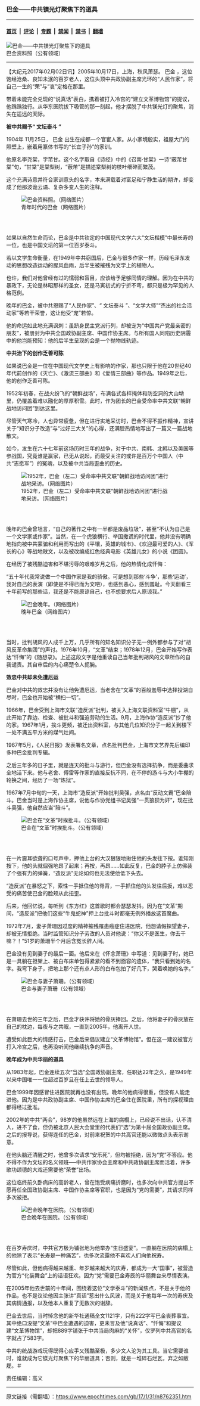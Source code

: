 ### 巴金——中共镁光灯聚焦下的道具

---

#### [首页](../../../..?n8762351) &nbsp;|&nbsp; [评论](../../../../../epoch-comment?n8762351) &nbsp;|&nbsp; [专题](../../../../../epoch-special?n8762351) &nbsp;|&nbsp; [禁闻](../../../../../epoch-news?n8762351) &nbsp;|&nbsp; [禁书](../../../../../books?n8762351) &nbsp;|&nbsp; [翻墙](https://github.com/gfw-breaker/nogfw/blob/master/README.md?n8762351)


<div><img alt="巴金——中共镁光灯聚焦下的道具" class="attachment-djy_600_400 size-djy_600_400 wp-post-image" src="https://i.epochtimes.com/assets/uploads/2017/01/1-131-600x400.jpg"/>
<div class="caption">
 巴金资料照（公有领域）
</div></div><hr/><div class="post_content" id="artbody" itemprop="articleBody">
 <!-- article content begin -->
 <p>
  【大纪元2017年02月02日讯】2005年10月17日，上海，秋风萧瑟。
  <ok href="https://www.epochtimes.com/gb/tag/%E5%B7%B4%E9%87%91.html">
   巴金
  </ok>
  ，这位饱经沧桑、良知未泯的百岁老人，这位头顶中共政协副主席光环的“人民作家”，将自己一生的“荣”与“哀”定格在那里。
 </p>
 <p>
  带着未能完全兑现的“说真话”表白，携着被打入冷宫的“建立文革博物馆”的提议，他踽踽独行。从华东医院拔下吸管的那一刻起，他才摆脱了中共镁光灯的聚焦，消失在遥远的天际。
 </p>
 <p>
  <strong>
   被中共赐予“
   <ok href="https://www.epochtimes.com/gb/tag/%E6%96%87%E5%9D%9B%E6%B3%B0%E6%96%97.html">
    文坛泰斗
   </ok>
   ”
  </strong>
 </p>
 <p>
  1904年
  <span class="st">
   11月25日，
   <ok href="https://www.epochtimes.com/gb/tag/%E5%B7%B4%E9%87%91.html">
    巴金
   </ok>
  </span>
  出生在成都一个官宦人家。从小家境殷实，祖屋大门的照壁上，嵌着用篆体书写的“长宜子孙”的家训。
 </p>
 <p>
  他原名李尧棠，字芾甘。这个名字取自《诗经》中的《召南‧甘棠》一诗“蔽芾甘棠”句，“甘棠”是棠梨树，“蔽芾”是描述棠梨树的枝叶细碎而繁茂。
 </p>
 <p>
  这个充满诗意并符合家训意头的名字，本来满载着对富足和宁静生活的期许，却变成了他那波诡云谲、复杂多变人生的注释。
 </p>
 <figure aria-describedby="caption-attachment-8762599" class="wp-caption aligncenter" id="attachment_8762599" style="width: 400px">
  <ok href=" https://i.epochtimes.com/assets/uploads/2017/01/2-98.jpg" rel="noreferrer noopener" target="_blank">
   <img alt="巴金资料照。（网络图片）" class="wp-image-8762599 size-full" src="https://i.epochtimes.com/assets/uploads/2017/01/2-98.jpg"/>
  </ok>
  <br/><figcaption class="wp-caption-text" id="caption-attachment-8762599">
   青年时代的巴金（网络图片）
  </figcaption><br/>
 </figure><br/>
 <p>
  如果以自然生命而论，巴金是中共钦定的中国现代文学六大“文坛楷模”中最长寿的一位，也是中国文坛的第一位百岁泰斗。
 </p>
 <p>
  若以文学生命衡量，在1949年中共窃国后，巴金与很多作家一样，历经毛泽东发动的思想改造运动的腥风血雨，后半生被摧残为文学上的植物人。
 </p>
 <p>
  也许，我们对他曾经有过的懦弱和盲目，应该给予足够同情的理解。因为在中共的暴政下，无论是林昭那样的圣女，还是马寅初式的宁折不弯，都只是极为罕见的人格范例。
 </p>
 <p>
  晚年的巴金，被中共恩赐了“人民作家”、“
  <ok href="https://www.epochtimes.com/gb/tag/%E6%96%87%E5%9D%9B%E6%B3%B0%E6%96%97.html">
   文坛泰斗
  </ok>
  ”、“文学大师”“杰出的社会活动家”等若干荣誉，这让他受“宠”若惊。
 </p>
 <p>
  他的命运如此地充满讽刺：虽跻身民主党派行列，却被宠为“中国共产党最亲密的朋友”，被册封为中共全国政协副主席、中国作协主席。与所有国人同陷历史阴霾中的他岂能预知：他的后半生呈现的会是一个抛物线轨迹。
 </p>
 <p>
  <strong>
   中共治下的创作乏善可陈
  </strong>
 </p>
 <p>
  如果说巴金是一位在中国现代文学史上有影响的作家，那也只限于他在20世纪40年代前创作的《灭亡》、《激流三部曲》和《爱情三部曲》等作品。1949年之后，他的创作乏善可陈。
 </p>
 <p>
  1952年初春，在战火纷飞的“朝鲜战场”，布满各式各样掩体和防空洞的大山坳里，仍覆盖着难以融化的厚厚积雪。此时，作为团长的巴金受命率中共文联“朝鲜战地访问团”到达这里。
 </p>
 <p>
  尽管天气寒冷，人也异常疲惫，但在进行实地采访时，巴金不得不振作精神，宣讲关于“知识分子改造”与“过好三大关”的心得，还满腔热情地写出了一篇又一篇战地散文。
 </p>
 <p>
  如今，发生在六十七年前这场历时三年的战争，对于中共、南韩、北韩以及美国等参战国，究竟谁是赢家，已无从说起，而最受关注的或许是百万个中国人（中共“志愿军”）的冤魂，以及被中共当局歪曲的历史。
 </p>
 <figure aria-describedby="caption-attachment-8762607" class="wp-caption aligncenter" id="attachment_8762607" style="width: 400px">
  <ok href=" https://i.epochtimes.com/assets/uploads/2017/01/3887b337512879d1b7c55559acbdd66a.jpg" rel="noreferrer noopener" target="_blank">
   <img alt="1952年，巴金（左二）受命率中共文联“朝鲜战地访问团”进行战地采访。（网络图片）" class="wp-image-8762607 size-full" src="https://i.epochtimes.com/assets/uploads/2017/01/3887b337512879d1b7c55559acbdd66a.jpg"/>
  </ok>
  <br/><figcaption class="wp-caption-text" id="caption-attachment-8762607">
   1952年，巴金（左二）受命率中共文联“朝鲜战地访问团”进行战地采访。（网络图片）
  </figcaption><br/>
 </figure><br/>
 <p>
  晚年的巴金曾坦言，“自己的著作之中有一半都是废品垃圾”，甚至“不认为自己是一个文学家或作家”。当然，在一个虎狼横行、举国撒谎的时代里，他并没有明确地指向被中共蒙骗和利用而写出的《平壤，英雄的城市》、《欢迎最可爱的人》、《军长的心》等战地散文，以及被改编成红色经典电影《英雄儿女》的小说《团圆》。
 </p>
 <p>
  在经历了被残酷迫害和不堪污辱的艰难岁月之后，他的热情化成忏悔：
 </p>
 <p>
  “五十年代我常说做一个中国作家是我的骄傲。可是想到那些‘斗争’，那些‘运动’，我对自己的表演（即使是不得已而为文吧），也感到恶心，感到羞耻。今天翻看三十年前写的那些话，我还是不能原谅自己，也不想要求后人原谅我。”
 </p>
 <p>
 </p>
 <figure aria-describedby="caption-attachment-8762619" class="wp-caption aligncenter" id="attachment_8762619" style="width: 450px">
  <ok href=" https://i.epochtimes.com/assets/uploads/2017/01/09bbee132ce59511392cc1c00acb9205-450x285.jpg" rel="noreferrer noopener" target="_blank">
   <img alt="巴金晚年。（网络图片）" class="wp-image-8762619 size-medium" src="https://i.epochtimes.com/assets/uploads/2017/01/09bbee132ce59511392cc1c00acb9205-450x285.jpg"/>
  </ok>
  <br/><figcaption class="wp-caption-text" id="caption-attachment-8762619">
   晚年巴金（网络图片）
  </figcaption><br/>
 </figure><br/>
 <p>
  当时，批判胡风的人成千上万，几乎所有的知名知识分子无一例外都参与了对“胡风反革命集团”的声讨。1976年10月，“文革”结束；1978年12月，巴金开始写作表达“忏悔”的《随想录》。上述这段文字是他重读自己当年批判胡风的文章所作的自我谴责。其自审后的内心痛楚令人扼腕。
 </p>
 <p>
  <strong>
   效忠中共却未免遭厄运
  </strong>
 </p>
 <p>
  巴金对中共的效忠并没有让他免遭厄运，当老舍在“文革”的百般羞辱中选择投湖自尽时，巴金也开始被“横扫一切”。
 </p>
 <p>
  1966年，巴金受到上海市文联“造反派”批判，被关入上海文联资料室“牛棚”，从此开始了靠边、检查、被批斗和强迫劳动的生活。9月，上海作协“造反派”抄了他的家。1967年1月，挨斗更频，被迁出资料室，与其他几位知识分子一起关到楼下一处不满五平方米的煤气灶间。
 </p>
 <p>
  1967年5月，《人民日报》发表署名文章，点名批判巴金，上海市文艺界先后编印多种巴金批判专辑。
 </p>
 <p>
  之后三年多的日子里，就是连天的批斗与游行，但巴金没有选择抗争，而是委曲求全地活下来。他与老舍、傅雷等作家的直接反抗不同，在不停的游斗与大小牛棚的轮换之间，经历了一场“炼狱”。
 </p>
 <p>
  1967年7月中旬的一天，上海市“造反派”开始批判吴强，点名由“反动文霸”巴金陪斗。巴金当时是上海作协主席，说他与作协党组书记吴强“一贯狼狈为奸”，现在批斗吴强，他自然应当“陪斗”。
 </p>
 <p>
 </p>
 <figure aria-describedby="caption-attachment-8763341" class="wp-caption aligncenter" id="attachment_8763341" style="width: 400px">
  <ok href=" https://i.epochtimes.com/assets/uploads/2017/01/2be420e65aa55f5310fdf4b65b3d7622.jpg" rel="noreferrer noopener" target="_blank">
   <img alt="巴金在“文革”时挨批斗。（公有领域）" class="wp-image-8763341 size-full" src="https://i.epochtimes.com/assets/uploads/2017/01/2be420e65aa55f5310fdf4b65b3d7622.jpg"/>
  </ok>
  <br/><figcaption class="wp-caption-text" id="caption-attachment-8763341">
   巴金在“文革”时挨批斗。（公有领域）
  </figcaption><br/>
 </figure><br/>
 <p>
  在一片震耳欲聋的口号声中，押他上台的大汉狠狠地揪住他的头发往下按。谁知刚按下，他的头就倔强地昂了起来；再按，再昂……如此反复，巴金的脖子上仿佛装了个强有力的弹簧，“造反派”无论如何也无法使他低下头去。
 </p>
 <p>
  “造反派”在暴怒之下，索性一手抵住他的脊背，一手抓住他的头发往后扳，难以忍受的痛苦使巴金的脸颊从此扭歪。
 </p>
 <p>
  后来，他回忆说，每听到《东方红》这首歌时都会瑟瑟发抖。因为在“文革”期间，“造反派”把他们这些“牛鬼蛇神”押上台批斗时都毫无例外播放这首魔曲。
 </p>
 <p>
  1972年7月，妻子萧珊因过度的精神摧残罹患癌症住进医院，他想请假探望妻子，却被无情拒绝。当时监管知识分子劳改的人员对他说：“你又不是医生，你去干嘛？！”51岁的萧珊半个月后含冤长辞人间。
 </p>
 <p>
  巴金没有见到妻子的最后一面。他后来在《怀念萧珊》中写道：见到妻子时，她已是一具躺在担架上、被白布床单包得紧紧的看不到面容的遗体，“我只看到她的名字。我弯下身子，把地上那个还有点人形的白布包拍了好几下，哭着唤她的名字。”
 </p>
 <figure aria-describedby="caption-attachment-8763336" class="wp-caption aligncenter" id="attachment_8763336" style="width: 450px">
  <ok href=" https://i.epochtimes.com/assets/uploads/2017/01/b2f3ca05790e4b39aac2ea0519cc4635-450x300.jpg" rel="noreferrer noopener" target="_blank">
   <img alt="巴金与妻子萧珊。（公有领域）" class="size-medium wp-image-8763336" src="https://i.epochtimes.com/assets/uploads/2017/01/b2f3ca05790e4b39aac2ea0519cc4635-450x300.jpg"/>
  </ok>
  <br/><figcaption class="wp-caption-text" id="caption-attachment-8763336">
   巴金与妻子萧珊（公有领域）
  </figcaption><br/>
 </figure><br/>
 <p>
  在萧珊去世的三年之后，巴金才获许将她的骨灰捧回。之后，他将妻子的骨灰放在自己的枕边，每夜与之共眠，一直到2005年，他离开人世。
 </p>
 <p>
  遭受如此巨大的情感打击，巴金后来倡议建立“文革博物馆”。但在这一建议被官方打入冷宫之后，也再没听闻他继续抗争的声音。
 </p>
 <p>
  <strong>
   晚年成为中共华丽的道具
  </strong>
 </p>
 <p>
  从1983年起，巴金连续五次“当选”全国政协副主席，任职达22年之久，是1949年以来中国唯一一位超过百岁且在任上去世的领导人。
 </p>
 <p>
  巴金1999年因感冒住进医院就再也没有出院。晚年的他病得很重，但没有人能走进他。因为是中共政协副主席、中国作协主席的巴金住在医院里，所有的探视理由都得经过批准。
 </p>
 <p>
  2002年的中共“两会”，98岁的他虽然远在上海的病榻上，已经说不出话，认不清人，进不了食，但仍被北京人民大会堂里的代表们“选”为第十届全国政协副主席。之后的报导说，获得连任的巴金，对前来祝贺的中共高官还能以微微点头表示谢意。
 </p>
 <p>
  在他头脑还清醒之时，他曾多次请求“安乐死”，但均被拒绝，因为“党”不答应。他不得不作为文坛的名义领班──中共作家协会主席和中共政协副主席而活着，许多歌功颂德的大戏还需要他“荣誉”出场。
 </p>
 <p>
  这位临终前久卧病床的高龄老人，曾在饱受病痛折磨时，也多次向中共官方提出不愿再任全国政协副主席、中国作协主席等官职，也是因为“党的需要”，其请求同样多次被拒。
 </p>
 <figure aria-describedby="caption-attachment-8763366" class="wp-caption aligncenter" id="attachment_8763366" style="width: 450px">
  <ok href=" https://i.epochtimes.com/assets/uploads/2017/01/4-45-450x322.jpg" rel="noreferrer noopener" target="_blank">
   <img alt="巴金晚年在医院。（公有领域）" class="wp-image-8763366 size-medium" src="https://i.epochtimes.com/assets/uploads/2017/01/4-45-450x322.jpg"/>
  </ok>
  <br/><figcaption class="wp-caption-text" id="caption-attachment-8763366">
   巴金晚年在医院。（公有领域）
  </figcaption><br/>
 </figure><br/>
 <p>
  在百岁寿庆时，中共官方极为铺张地为他举办“生日盛宴”。一直躺在医院的病榻上的他除了表示“长寿是一种痛苦”，也多次流露他不喜欢人们向他祝寿。
 </p>
 <p>
  尽管如此，但他病得越来越重、年岁越来越大的庆寿，都成为一大“国事”，被营造为官方“化装舞会”上的话语狂欢。因为“党”需要巴金寿辰的华丽舞台来尽情表演。
 </p>
 <p>
  在2005年他去世前的十年间，围绕着这位“文学泰斗”的新闻焦点，不是关于他的作品，也不是议论他因主张讲“真话”惹出什么风波，而是关于他每年一次的寿庆及其病情通报，以及他本人重复了无数次的谢辞。
 </p>
 <p>
  巴金去世后，当时悼念他的新华社通稿全文1121字，只有222字写巴金丧葬事宜。其中绝口没提“文革”中巴金遭遇的迫害，更未言及他“说真话”、“忏悔”和提议建“文革博物馆”，却把889字铺张于中共当局肉麻的“关怀”，仅罗列中共高官的名字就占了583字。
 </p>
 <p>
  中共的统战游戏玩得既得心应手又残酷至极，多少文人沦为其工具。当它需要谁时，谁就成为它镁光灯聚焦下的华丽道具；否则，就是一堆碎石烂瓦，弃之如敝屣。＃
 </p>
 <p>
  责任编辑：高义
 </p>
 <!-- article content end -->
 <div id="below_article_ad">
 </div>
</div>


---

原文链接（需翻墙）：https://www.epochtimes.com/gb/17/1/31/n8762351.htm